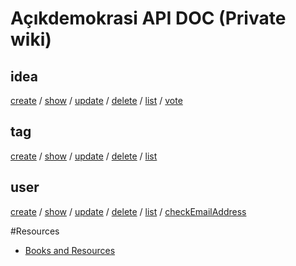 # Açıkdemokrasi API DOC  (Private wiki)

## idea
[create](acikdemokrasi.api.idea.create) / 
[show](acikdemokrasi.api.idea.show) / 
[update](acikdemokrasi.api.idea.update) / 
[delete](acikdemokrasi.api.idea.delete) / 
[list](acikdemokrasi.api.idea.list) / 
[vote](acikdemokrasi.api.idea.vote)

## tag
[create](acikdemokrasi.api.tag.create) / 
[show](acikdemokrasi.api.tag.show) / 
[update](acikdemokrasi.api.tag.update) / 
[delete](acikdemokrasi.api.tag.delete) / 
[list](acikdemokrasi.api.tag.list)

## user
[create](acikdemokrasi.api.user.create) / 
[show](acikdemokrasi.api.user.show) / 
[update](acikdemokrasi.api.user.update) / 
[delete](acikdemokrasi.api.user.delete) / 
[list](acikdemokrasi.api.user.list) / 
[checkEmailAddress](acikdemokrasi.api.user.checkEmailAddress)

#Resources
- [Books and Resources](Book%20and%20Resources)